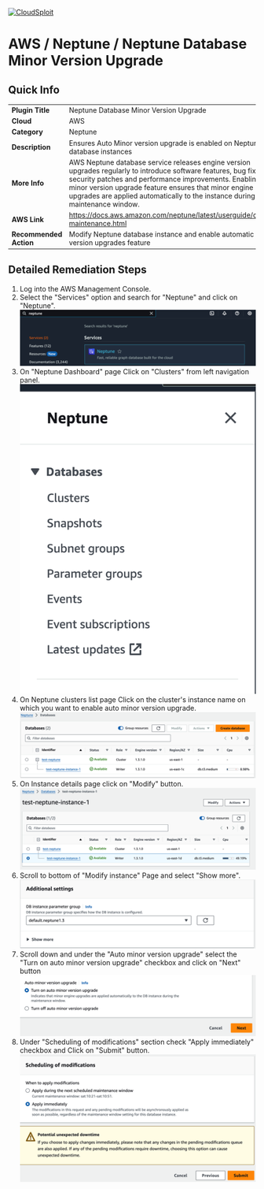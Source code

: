 [![CloudSploit](https://cloudsploit.com/img/logo-new-big-text-100.png "CloudSploit")](https://cloudsploit.com)

# AWS / Neptune / Neptune Database Minor Version Upgrade

## Quick Info

| | |
|-|-|
| **Plugin Title** | Neptune Database Minor Version Upgrade |
| **Cloud** | AWS |
| **Category** | Neptune |
| **Description** | Ensures Auto Minor version upgrade is enabled on Neptune database instances |
| **More Info** | AWS Neptune database service releases engine version upgrades regularly to introduce software features, bug fixes, security patches and performance improvements. Enabling auto minor version upgrade feature ensures that minor engine upgrades are applied automatically to the instance during the maintenance window.  |
| **AWS Link** |https://docs.aws.amazon.com/neptune/latest/userguide/cluster-maintenance.html |
| **Recommended Action** | Modify Neptune database instance and enable automatic minor version upgrades feature |

## Detailed Remediation Steps 
1. Log into the AWS Management Console.
2. Select the "Services" option and search for "Neptune" and click on "Neptune".</br> <img src="/resources/aws/neptune/neptune-db-minor-version-upgrade/step2.png"/>
3. On "Neptune Dashboard" page Click on "Clusters" from left navigation panel.</br> <img src="/resources/aws/neptune/neptune-db-minor-version-upgrade/step3.png"/>
4. On Neptune clusters list page Click on the cluster's instance name on which you want to enable auto minor version upgrade.</br> <img src="/resources/aws/neptune/neptune-db-minor-version-upgrade/step4.png"/>
5. On Instance details page click on "Modify" button.</br> <img src="/resources/aws/neptune/neptune-db-minor-version-upgrade/step5.png"/>
6. Scroll to bottom of "Modify instance" Page and select "Show more".</br> <img src="/resources/aws/neptune/neptune-db-minor-version-upgrade/step6.png"/>
7. Scroll down and under the "Auto minor version upgrade" select the "Turn on auto minor version upgrade" checkbox and click on "Next" button </br> <img src="/resources/aws/neptune/neptune-db-minor-version-upgrade/step7.png"/> 
8. Under "Scheduling of modifications" section check "Apply immediately" checkbox and Click on "Submit" button.</br> <img src="/resources/aws/neptune/neptune-db-minor-version-upgrade/step8.png"/> 



